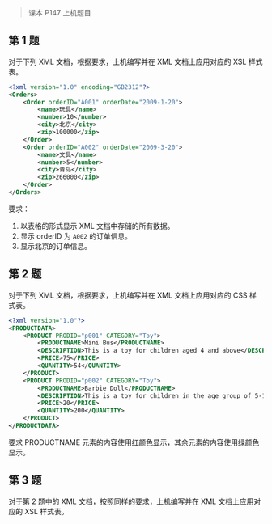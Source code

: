 > 课本 P147 上机题目



## 第 1 题

对于下列 XML 文档，根据要求，上机编写并在 XML 文档上应用对应的 XSL 样式表。

```xml
<?xml version="1.0" encoding="GB2312"?>
<Orders>
    <Order orderID="A001" orderDate="2009-1-20">
        <name>玩具</name>
        <number>10</number>
        <city>北京</city>
        <zip>100000</zip>
    </Order>
    <Order orderID="A002" orderDate="2009-3-20">
        <name>文具</name>
        <number>5</number>
        <city>青岛</city>
        <zip>266000</zip>
    </Order>
</Orders>
```

要求：

1. 以表格的形式显示 XML 文档中存储的所有数据。
2. 显示 orderID 为 `A002` 的订单信息。
3. 显示北京的订单信息。



## 第 2 题

对于下列 XML 文档，根据要求，上机编写并在 XML 文档上应用对应的 CSS 样式表。

```xml
<?xml version="1.0"?>
<PRODUCTDATA>
    <PRODUCT PRODID="p001" CATEGORY="Toy">
        <PRODUCTNAME>Mini Bus</PRODUCTNAME>
        <DESCRIPTION>This is a toy for children aged 4 and above</DESCRIPTION>
        <PRICE>75</PRICE>
        <QUANTITY>54</QUANTITY>
    </PRODUCT>
    <PRODUCT PRODID="p002" CATEGORY="Toy">
        <PRODUCTNAME>Barbie Doll</PRODUCTNAME>
        <DESCRIPTION>This is a toy for children in the age group of 5-10</DESCRIPTION>
        <PRICE>20</PRICE>
        <QUANTITY>200</QUANTITY>
    </PRODUCT>
</PRODUCTDATA>
```

要求 PRODUCTNAME 元素的内容使用红颜色显示，其余元素的内容使用绿颜色显示。



## 第 3 题

对于第 2 题中的 XML 文档，按照同样的要求，上机编写并在 XML 文档上应用对应的 XSL 样式表。
